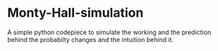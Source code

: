 # Monty-Hall-simulation
A simple python codepiece to simulate the working and the prediction behind the probabilty changes and the intuition behind it.

